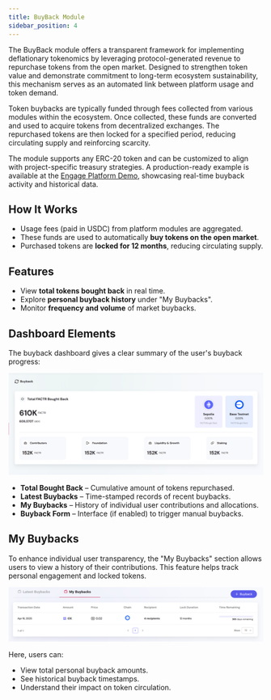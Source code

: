 ```yaml
---
title: BuyBack Module
sidebar_position: 4
---
```


The BuyBack module offers a transparent framework for implementing deflationary tokenomics by leveraging protocol-generated revenue to repurchase tokens from the open market. Designed to strengthen token value and demonstrate commitment to long-term ecosystem sustainability, this mechanism serves as an automated link between platform usage and token demand.

Token buybacks are typically funded through fees collected from various modules within the ecosystem. Once collected, these funds are converted and used to acquire tokens from decentralized exchanges. The repurchased tokens are then locked for a specified period, reducing circulating supply and reinforcing scarcity.

The module supports any ERC-20 token and can be customized to align with project-specific treasury strategies. A production-ready example is available at the [Engage Platform Demo](https://sharingblock-engage.defactor.dev/buy-back), showcasing real-time buyback activity and historical data.

## How It Works

- Usage fees (paid in USDC) from platform modules are aggregated.
- These funds are used to automatically **buy tokens on the open market**.
- Purchased tokens are **locked for 12 months**, reducing circulating supply.

## Features

- View **total tokens bought back** in real time.
- Explore **personal buyback history** under "My Buybacks".
- Monitor **frequency and volume** of market buybacks.

## Dashboard Elements

The buyback dashboard gives a clear summary of the user's buyback progress:

![BuyBack Dashboard](../../../static/img/front-end/buyback-dashboard.png)

- **Total Bought Back** – Cumulative amount of tokens repurchased.
- **Latest Buybacks** – Time-stamped records of recent buybacks.
- **My Buybacks** – History of individual user contributions and allocations.
- **Buyback Form** – Interface (if enabled) to trigger manual buybacks.

## My Buybacks

To enhance individual user transparency, the "My Buybacks" section allows users to view a history of their contributions. This feature helps track personal engagement and locked tokens.

![My Buybacks](../../../static/img/front-end/buyback-myBuybacks.png)

Here, users can:

- View total personal buyback amounts.
- See historical buyback timestamps.
- Understand their impact on token circulation.
